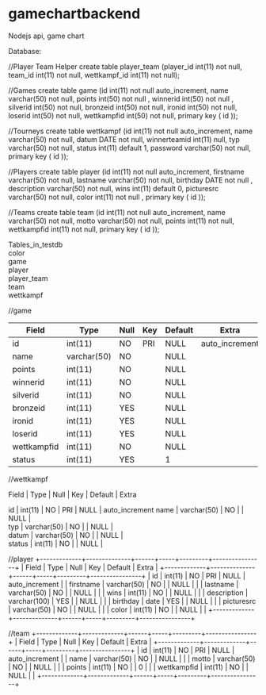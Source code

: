 # gamechartbackend
Nodejs api, game chart

Database:

//Player Team Helper
create table player_team (player_id int(11) not null, team_id int(11) not null, wettkampf_id int(11) not null);

//Games
create table game (id int(11) not null auto_increment, name varchar(50) not null, points int(50) not null , winnerid int(50) not null
, silverid int(50) not null, bronzeid int(50) not null, ironid int(50) not null, loserid int(50) not null, wettkampfid int(50) not null, primary key ( id ));

//Tourneys
create table wettkampf (id int(11) not null auto_increment, name varchar(50) not null, datum DATE not null, winnerteamid int(11) null, typ varchar(50) not null, status int(11) default 1, password varchar(50) not null, primary key ( id ));

//Players
create table player (id int(11) not null auto_increment, firstname varchar(50) not null, lastname varchar(50) not null, birthday DATE not null
, description varchar(50) not null, wins int(11) default 0, picturesrc varchar(50) not null, color int(11) not null , primary key ( id ));

//Teams
create table team (id int(11) not null auto_increment, name varchar(50) not null, motto varchar(50) not null,  points int(11) not null, wettkampfid int(11) not null, primary key ( id ));



 Tables_in_testdb         
 color            
 game             
 player           
 player_team      
 team             
 wettkampf        


//game

 Field | Type | Null | Key | Default | Extra          
--- | --- | --- | --- | --- | ---
id | int(11) | NO | PRI | NULL | auto_increment 
name | varchar(50) | NO | | NULL |                
points | int(11) | NO | | NULL |               
winnerid | int(11) | NO | | NULL |              
silverid | int(11) | NO | | NULL |             
bronzeid | int(11) | YES | | NULL |            
ironid | int(11) | YES | | NULL|              
loserid | int(11) | YES  | | NULL |             
wettkampfid | int(11) | NO | | NULL |           
status | int(11) | YES  | | 1 |         


//wettkampf

 Field    | Type        | Null | Key | Default | Extra          

 id       | int(11)     | NO   | PRI | NULL    | auto_increment 
 name     | varchar(50) | NO   |     | NULL    |                
 typ      | varchar(50) | NO   |     | NULL    |               
 datum    | varchar(50) | NO   |     | NULL    |                
 status   | int(11)     | NO   |     | NULL    |                


//player
+-------------+--------------+------+-----+---------+----------------+
| Field       | Type         | Null | Key | Default | Extra          |
+-------------+--------------+------+-----+---------+----------------+
| id          | int(11)      | NO   | PRI | NULL    | auto_increment |
| firstname   | varchar(50)  | NO   |     | NULL    |                |
| lastname    | varchar(50)  | NO   |     | NULL    |                |
| wins        | int(11)      | NO   |     | NULL    |                |
| description | varchar(100) | YES  |     | NULL    |                |
| birthday    | date         | YES  |     | NULL    |                |
| picturesrc  | varchar(50)  | NO   |     | NULL    |                |
| color       | int(11)      | NO   |     | NULL    |                |
+-------------+--------------+------+-----+---------+----------------+

//team
+-------------+-------------+------+-----+---------+----------------+
| Field       | Type        | Null | Key | Default | Extra          |
+-------------+-------------+------+-----+---------+----------------+
| id          | int(11)     | NO   | PRI | NULL    | auto_increment |
| name        | varchar(50) | NO   |     | NULL    |                |
| motto       | varchar(50) | NO   |     | NULL    |                |
| points      | int(11)     | NO   |     | 0       |                |
| wettkampfid | int(11)     | NO   |     | NULL    |                |
+-------------+-------------+------+-----+---------+----------------+
